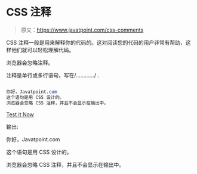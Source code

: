 # CSS 注释

> 原文：<https://www.javatpoint.com/css-comments>

CSS 注释一般是用来解释你的代码的。这对阅读您的代码的用户非常有帮助，这样他们就可以轻松理解代码。

浏览器会忽略注释。

注释是单行或多行语句，写在/*............*/ .

```css

你好，Javatpoint.com
这个语句是用 CSS 设计的。
浏览器会忽略 CSS 注释，并且不会显示在输出中。

```

[Test it Now](https://www.javatpoint.com/oprweb/test.jsp?filename=csscomments1)

输出:

你好，Javatpoint.com

这个语句是用 CSS 设计的。

浏览器会忽略 CSS 注释，并且不会显示在输出中。